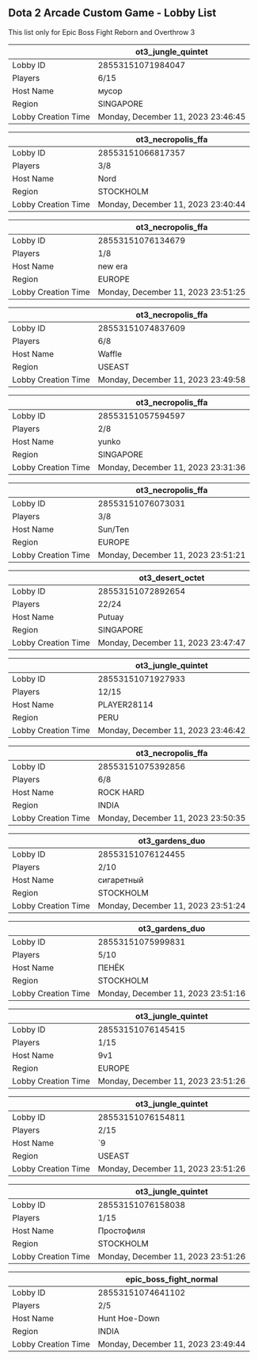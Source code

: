## Dota 2 Arcade Custom Game - Lobby List

This list only for Epic Boss Fight Reborn and Overthrow 3

|  | ot3_jungle_quintet |
| ------ | ------ |
| Lobby ID | 28553151071984047 |
| Players | 6/15 |
| Host Name | мусор |
| Region | SINGAPORE |
| Lobby Creation Time | Monday, December 11, 2023 23:46:45 |


|  | ot3_necropolis_ffa |
| ------ | ------ |
| Lobby ID | 28553151066817357 |
| Players | 3/8 |
| Host Name | Nord |
| Region | STOCKHOLM |
| Lobby Creation Time | Monday, December 11, 2023 23:40:44 |


|  | ot3_necropolis_ffa |
| ------ | ------ |
| Lobby ID | 28553151076134679 |
| Players | 1/8 |
| Host Name | new era |
| Region | EUROPE |
| Lobby Creation Time | Monday, December 11, 2023 23:51:25 |


|  | ot3_necropolis_ffa |
| ------ | ------ |
| Lobby ID | 28553151074837609 |
| Players | 6/8 |
| Host Name | Waffle |
| Region | USEAST |
| Lobby Creation Time | Monday, December 11, 2023 23:49:58 |


|  | ot3_necropolis_ffa |
| ------ | ------ |
| Lobby ID | 28553151057594597 |
| Players | 2/8 |
| Host Name | yunko |
| Region | SINGAPORE |
| Lobby Creation Time | Monday, December 11, 2023 23:31:36 |


|  | ot3_necropolis_ffa |
| ------ | ------ |
| Lobby ID | 28553151076073031 |
| Players | 3/8 |
| Host Name | Sun/Ten |
| Region | EUROPE |
| Lobby Creation Time | Monday, December 11, 2023 23:51:21 |


|  | ot3_desert_octet |
| ------ | ------ |
| Lobby ID | 28553151072892654 |
| Players | 22/24 |
| Host Name | Putuay |
| Region | SINGAPORE |
| Lobby Creation Time | Monday, December 11, 2023 23:47:47 |


|  | ot3_jungle_quintet |
| ------ | ------ |
| Lobby ID | 28553151071927933 |
| Players | 12/15 |
| Host Name | PLAYER28114 |
| Region | PERU |
| Lobby Creation Time | Monday, December 11, 2023 23:46:42 |


|  | ot3_necropolis_ffa |
| ------ | ------ |
| Lobby ID | 28553151075392856 |
| Players | 6/8 |
| Host Name | ROCK HARD |
| Region | INDIA |
| Lobby Creation Time | Monday, December 11, 2023 23:50:35 |


|  | ot3_gardens_duo |
| ------ | ------ |
| Lobby ID | 28553151076124455 |
| Players | 2/10 |
| Host Name | сигаретный |
| Region | STOCKHOLM |
| Lobby Creation Time | Monday, December 11, 2023 23:51:24 |


|  | ot3_gardens_duo |
| ------ | ------ |
| Lobby ID | 28553151075999831 |
| Players | 5/10 |
| Host Name | ПЕНЁК |
| Region | STOCKHOLM |
| Lobby Creation Time | Monday, December 11, 2023 23:51:16 |


|  | ot3_jungle_quintet |
| ------ | ------ |
| Lobby ID | 28553151076145415 |
| Players | 1/15 |
| Host Name | 9v1 |
| Region | EUROPE |
| Lobby Creation Time | Monday, December 11, 2023 23:51:26 |


|  | ot3_jungle_quintet |
| ------ | ------ |
| Lobby ID | 28553151076154811 |
| Players | 2/15 |
| Host Name | `9 |
| Region | USEAST |
| Lobby Creation Time | Monday, December 11, 2023 23:51:26 |


|  | ot3_jungle_quintet |
| ------ | ------ |
| Lobby ID | 28553151076158038 |
| Players | 1/15 |
| Host Name | Простофиля |
| Region | STOCKHOLM |
| Lobby Creation Time | Monday, December 11, 2023 23:51:26 |


|  | epic_boss_fight_normal |
| ------ | ------ |
| Lobby ID | 28553151074641102 |
| Players | 2/5 |
| Host Name | Hunt Hoe-Down |
| Region | INDIA |
| Lobby Creation Time | Monday, December 11, 2023 23:49:44 |


